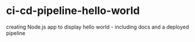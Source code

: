 # ci-cd-pipeline-hello-world
creating Node.js app to display hello world - including docs and a deployed pipeline
